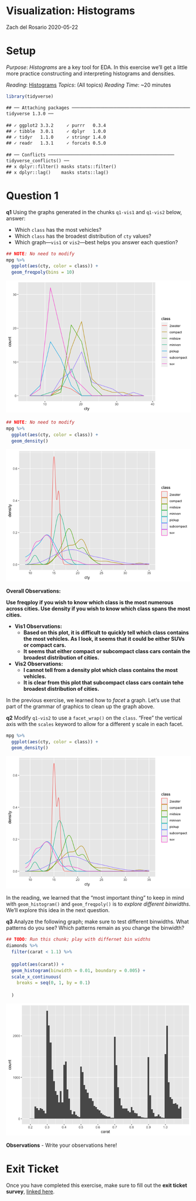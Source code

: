 Visualization: Histograms
================
Zach del Rosario
2020-05-22

# Setup

*Purpose*: *Histograms* are a key tool for EDA. In this exercise we’ll
get a little more practice constructing and interpreting histograms and
densities.

*Reading*: [Histograms](https://rstudio.cloud/learn/primers/3.3)
*Topics*: (All topics) *Reading Time*: \~20 minutes

``` r
library(tidyverse)
```

    ## ── Attaching packages ───────────────────────────────────────────── tidyverse 1.3.0 ──

    ## ✓ ggplot2 3.3.2     ✓ purrr   0.3.4
    ## ✓ tibble  3.0.1     ✓ dplyr   1.0.0
    ## ✓ tidyr   1.1.0     ✓ stringr 1.4.0
    ## ✓ readr   1.3.1     ✓ forcats 0.5.0

    ## ── Conflicts ──────────────────────────────────────────────── tidyverse_conflicts() ──
    ## x dplyr::filter() masks stats::filter()
    ## x dplyr::lag()    masks stats::lag()

# Question 1

**q1** Using the graphs generated in the chunks `q1-vis1` and `q1-vis2`
below, answer:

  - Which `class` has the most vehicles?
  - Which `class` has the broadest distribution of `cty` values?
  - Which graph—`vis1` or `vis2`—best helps you answer each question?

<!-- end list -->

``` r
## NOTE: No need to modify
mpg %>%
  ggplot(aes(cty, color = class)) +
  geom_freqpoly(bins = 10)
```

![](d08-e-vis02-histograms-assignment_files/figure-gfm/q1-vis1-1.png)<!-- -->

``` r
## NOTE: No need to modify
mpg %>%
  ggplot(aes(cty, color = class)) +
  geom_density()
```

![](d08-e-vis02-histograms-assignment_files/figure-gfm/q1-vis2-1.png)<!-- -->

**Overall Observations:**

**Use freqploy if you wish to know which class is the most numerous
across cities. Use density if you wish to know which class spans the
most cities.**

  - **Vis1 Observations:**
      - **Based on this plot, it is difficult to quickly tell which
        class contains the most vehicles. As I look, it seems that it
        could be either SUVs or compact cars.**
      - **It seems that either compact or subcompact class cars contain
        the broadest distribution of cities.**
  - **Vis2 Observations:**
      - **I cannot tell from a density plot which class contains the
        most vehicles.**
      - **It is clear from this plot that subcompact class cars contain
        tehe broadest distribution of cities.**

In the previous exercise, we learned how to *facet* a graph. Let’s use
that part of the grammar of graphics to clean up the graph above.

**q2** Modify `q1-vis2` to use a `facet_wrap()` on the `class`. “Free”
the vertical axis with the `scales` keyword to allow for a different y
scale in each facet.

``` r
mpg %>%
  ggplot(aes(cty, color = class)) +
  geom_density()
```

![](d08-e-vis02-histograms-assignment_files/figure-gfm/q2-task-1.png)<!-- -->

In the reading, we learned that the “most important thing” to keep in
mind with `geom_histogram()` and `geom_freqpoly()` is to *explore
different binwidths*. We’ll explore this idea in the next question.

**q3** Analyze the following graph; make sure to test different
binwidths. What patterns do you see? Which patterns remain as you change
the binwidth?

``` r
## TODO: Run this chunk; play with differnet bin widths
diamonds %>%
  filter(carat < 1.1) %>%

  ggplot(aes(carat)) +
  geom_histogram(binwidth = 0.01, boundary = 0.005) +
  scale_x_continuous(
    breaks = seq(0, 1, by = 0.1)

  )
```

![](d08-e-vis02-histograms-assignment_files/figure-gfm/q3-task-1.png)<!-- -->

**Observations** - Write your observations here\!

<!-- include-exit-ticket -->

# Exit Ticket

<!-- -------------------------------------------------- -->

Once you have completed this exercise, make sure to fill out the **exit
ticket survey**, [linked
here](https://docs.google.com/forms/d/e/1FAIpQLSeuq2LFIwWcm05e8-JU84A3irdEL7JkXhMq5Xtoalib36LFHw/viewform?usp=pp_url&entry.693978880=e-vis02-histograms-assignment.Rmd).
